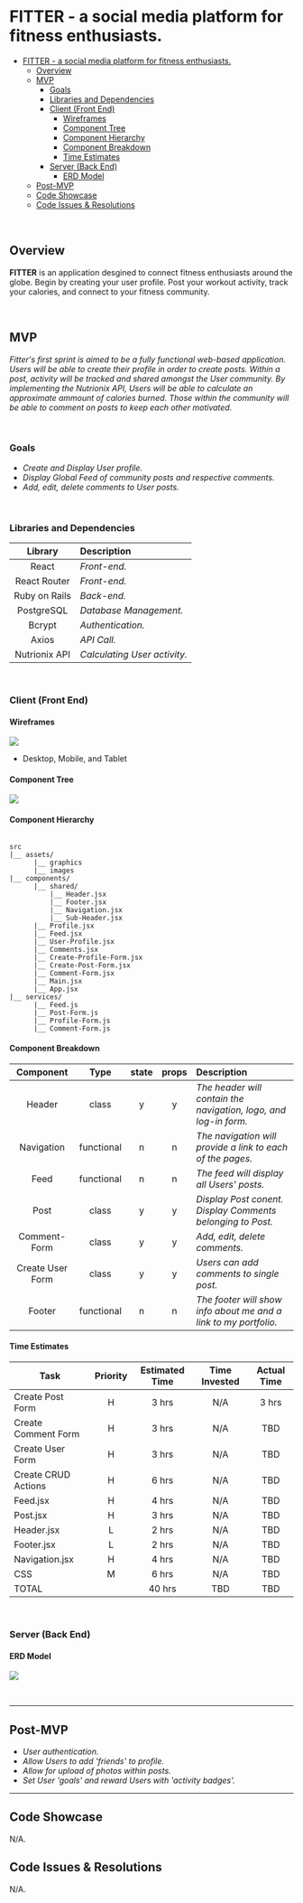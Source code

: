 # FITTER - a social media platform for fitness enthusiasts.

- [FITTER - a social media platform for fitness enthusiasts.](#fitter---a-social-media-platform-for-fitness-enthusiasts)
  - [Overview](#overview)
  - [MVP](#mvp)
    - [Goals](#goals)
    - [Libraries and Dependencies](#libraries-and-dependencies)
    - [Client (Front End)](#client-front-end)
      - [Wireframes](#wireframes)
      - [Component Tree](#component-tree)
      - [Component Hierarchy](#component-hierarchy)
      - [Component Breakdown](#component-breakdown)
      - [Time Estimates](#time-estimates)
    - [Server (Back End)](#server-back-end)
      - [ERD Model](#erd-model)
  - [Post-MVP](#post-mvp)
  - [Code Showcase](#code-showcase)
  - [Code Issues & Resolutions](#code-issues--resolutions)

<br>

## Overview

**FITTER** is an application desgined to connect fitness enthusiasts around the globe. Begin by creating your user profile. Post your workout activity, track your calories, and connect to your fitness community.


<br>

## MVP

_Fitter's first sprint is aimed to be a fully functional web-based application. Users will be able to create their profile in order to create posts. Within a post, activity will be tracked and shared amongst the User community. By implementing the Nutrionix API, Users will be able to calculate an approximate ammount of calories burned. Those within the community will be able to comment on posts to keep each other motivated._

<br>

### Goals

- _Create and Display User profile._
- _Display Global Feed of community posts and respective comments._
- _Add, edit, delete comments to User posts._

<br>

### Libraries and Dependencies


|     Library      | Description                                |
| :--------------: | :----------------------------------------- |
|      React       | _Front-end._ |
|   React Router   | _Front-end._ |
| Ruby on Rails | _Back-end._ |
| PostgreSQL | _Database Management._ |
| Bcrypt | _Authentication._ |
|     Axios     | _API Call._ |
|     Nutrionix API     | _Calculating User activity._ |

<br>

### Client (Front End)

#### Wireframes

![](Fitter%20Wireframe.png?raw=true)

- Desktop, Mobile, and Tablet

#### Component Tree

![](Fitter%20Flow%20Chart.png?raw=true)

#### Component Hierarchy

``` structure

src
|__ assets/
      |__ graphics
      |__ images
|__ components/
      |__ shared/
          |__ Header.jsx
          |__ Footer.jsx
          |__ Navigation.jsx
          |__ Sub-Header.jsx
      |__ Profile.jsx
      |__ Feed.jsx
      |__ User-Profile.jsx
      |__ Comments.jsx
      |__ Create-Profile-Form.jsx
      |__ Create-Post-Form.jsx
      |__ Comment-Form.jsx
      |__ Main.jsx
      |__ App.jsx
|__ services/
      |__ Feed.js
      |__ Post-Form.js
      |__ Profile-Form.js
      |__ Comment-Form.js

```

#### Component Breakdown

|  Component   |    Type    | state | props | Description                                                      |
| :----------: | :--------: | :---: | :---: | :--------------------------------------------------------------- |
|    Header    | class |   y   |   y   | _The header will contain the navigation, logo, and log-in form._               |
|  Navigation  | functional |   n   |   n   | _The navigation will provide a link to each of the pages._       |
|   Feed    |   functional    |   n   |   n   | _The feed will display all Users' posts._      |
| Post | class |   y   |   y   | _Display Post conent. Display Comments belonging to Post._                 |
| Comment-Form | class |   y   |   y   | _Add, edit, delete comments._                 |
| Create User Form | class |   y   |   y   | _Users can add comments to single post._                 |
|    Footer    | functional |   n   |   n   | _The footer will show info about me and a link to my portfolio._ |

#### Time Estimates


| Task                | Priority | Estimated Time | Time Invested | Actual Time |
| ------------------- | :------: | :------------: | :-----------: | :---------: |
| Create Post Form    |    H     |     3 hrs      |     N/A     |    3 hrs    |
| Create Comment Form |    H     |     3 hrs      |     N/A     |     TBD     |
| Create User Form |    H     |     3 hrs      |     N/A     |     TBD     |
| Create CRUD Actions |    H     |     6 hrs      |     N/A     |     TBD     |
| Feed.jsx |    H     |     4 hrs      |     N/A     |     TBD     |
| Post.jsx |    H     |     3 hrs      |     N/A     |     TBD     |
| Header.jsx |    L     |     2 hrs      |     N/A     |     TBD     |
| Footer.jsx |    L     |     2 hrs      |     N/A     |     TBD     |
| Navigation.jsx |    H     |     4 hrs      |     N/A     |     TBD     |
| CSS |    M     |     6 hrs      |     N/A     |     TBD     |
| TOTAL               |          |     40 hrs      |     TBD     |     TBD     |


<br>

### Server (Back End)

#### ERD Model

![](Fitter%20v1%20(1).png?raw=true)

<br>

***

## Post-MVP

- _User authentication._
- _Allow Users to add 'friends' to profile._
- _Allow for upload of photos within posts._
- _Set User 'goals' and reward Users with 'activity badges'._

***

## Code Showcase

N/A.

## Code Issues & Resolutions

N/A.
